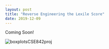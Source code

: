 ```yaml
---
layout: post
title: "Reverse Engineering the Lexile Score"
date: 2019-12-09
---
```


Coming Soon!

![boxplotsCSE842proj](https://user-images.githubusercontent.com/58679512/71206946-cf234500-2273-11ea-89d9-6cb6754cefd8.png)
